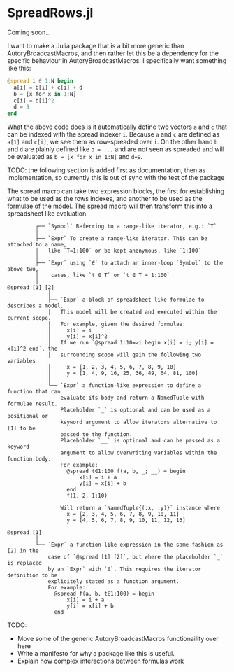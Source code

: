 # SpreadRows.jl

Coming soon...

I want to make a Julia package that is a bit more generic than AutoryBroadcastMacros, and then rather let this be a dependency for the specific behaviour in AutoryBroadcastMacros. I specifically want something like this:

```julia
@spread i ∈ 1:N begin
  a[i] = b[i] + c[i] + d
  b = [x for x in 1:N]
  c[i] = b[i]^2
  d = 9
end
```

What the above code does is it automatically define two vectors `a` and `c` that can be indexed with the spread indexer `i`. Because `a` and `c` are defined as `a[1]` and `c[i]`, we see them as row-spreaded over `i`. On the other hand `b` and `d` are plainly defined like `b = ...` and are not seen as spreaded and will be evaluated as `b = [x for x in 1:N]` and `d=9`.


TODO: the following section is added first as documentation, then as implementation, so currently this is out of sync with the test of the package


The spread macro can take two expression blocks, the first for establishing what to be used as the rows indexes, and another to be used as the formulae of the model. The spread macro will then transform this into a spreadsheet like evaluation.
```
         ┌── `Symbol` Referring to a range-like iterator, e.g.: `T`
         │
         ├── `Expr` To create a range-like iterator. This can be attached to a name,
         │   like `T=1:100` or be kept anonymous, like `1:100`
         │
         ├── `Expr` using `∈` to attach an inner-loop `Symbol` to the above two, 
         │    cases, like `t ∈ T` or `t ∈ T = 1:100`
         │   
@spread [1] [2]
             │   
             ├── `Expr` a block of spreadsheet like formulae to describes a model.
             │   This model will be created and executed within the current scope.
             │   For example, given the desired formulae:
             │     x[i] = i
             │     y[i] = x[i]^2
             │   If we run `@spread 1:10=>i begin x[i] = i; y[i] = x[i]^2 end`, the
             │   surrounding scope will gain the following two variables
             │     x = [1, 2, 3, 4, 5, 6, 7, 8, 9, 10]
             │     y = [1, 4, 9, 16, 25, 36, 49, 64, 81, 100]
             │
             └── `Expr` a function-like expression to define a function that can 
                 evaluate its body and return a NamedTuple with formulae result.
                 Placeholder `_` is optional and can be used as a positional or 
                 keyword argument to allow iterators alternative to [1] to be 
                 passed to the function.
                 Placeholder `__` is optional and can be passed as a keyword 
                 argument to allow overwriting variables within the function body.
                 For example:
                   @spread t∈1:100 f(a, b, _; __) = begin
                       x[i] = i + a
                       y[i] = x[i] + b
                   end
                   f(1, 2, 1:10)

                 Will return a `NamedTuple{(:x, :y)}` instance where
                   x = [2, 3, 4, 5, 6, 7, 8, 9, 10, 11]
                   y = [4, 5, 6, 7, 8, 9, 10, 11, 12, 13]

@spread [1]
         │   
         └── `Expr` a function-like expression in the same fashion as [2] in the
             case of `@spread [1] [2]`, but where the placeholder `_` is replaced
             by an `Expr` with `∈`. This requires the iterator definition to be
             explicitely stated as a function argument.
             For example:
               @spread f(a, b, t∈1:100) = begin
                   x[i] = i + a
                   y[i] = x[i] + b
               end
```

TODO:
 - Move some of the generic AutoryBroadcastMacros functionaility over here
 - Write a manifesto for why a package like this is useful.
 - Explain how complex interactions between formulas work
